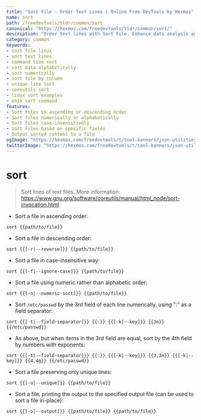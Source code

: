 ```yaml
---
title: "Sort File - Order Text Lines | Online Free DevTools by Hexmos"
name: sort
path: /freedevtools/tldr/common/sort
canonical: "https://hexmos.com/freedevtools/tldr/common/sort/"
description: "Order text lines with Sort File. Enhance data analysis and organization by sorting file content alphabetically or numerically. Free online tool, no registration required."
category: common
keywords:
- sort file linux
- sort text lines
- command line sort
- sort data alphabetically
- sort numerically
- sort file by column
- unique line sort
- coreutils sort
- linux sort examples
- unix sort command
features:
- Sort files in ascending or descending order
- Sort files numerically or alphabetically
- Sort files case-insensitively
- Sort files based on specific fields
- Output sorted content to a file
ogImage: "https://hexmos.com/freedevtools/t/tool-banners/json-utilities-banner.png"
twitterImage: "https://hexmos.com/freedevtools/t/tool-banners/json-utilities-banner.png"
---
```


# sort

> Sort lines of text files.
> More information: <https://www.gnu.org/software/coreutils/manual/html_node/sort-invocation.html>.

- Sort a file in ascending order:

`sort {{path/to/file}}`

- Sort a file in descending order:

`sort {{[-r|--reverse]}} {{path/to/file}}`

- Sort a file in case-insensitive way:

`sort {{[-f|--ignore-case]}} {{path/to/file}}`

- Sort a file using numeric rather than alphabetic order:

`sort {{[-n|--numeric-sort]}} {{path/to/file}}`

- Sort `/etc/passwd` by the 3rd field of each line numerically, using ":" as a field separator:

`sort {{[-t|--field-separator]}} {{:}} {{[-k|--key]}} {{3n}} {{/etc/passwd}}`

- As above, but when items in the 3rd field are equal, sort by the 4th field by numbers with exponents:

`sort {{[-t|--field-separator]}} {{:}} {{[-k|--key]}} {{3,3n}} {{[-k|--key]}} {{4,4g}} {{/etc/passwd}}`

- Sort a file preserving only unique lines:

`sort {{[-u|--unique]}} {{path/to/file}}`

- Sort a file, printing the output to the specified output file (can be used to sort a file in-place):

`sort {{[-o|--output]}} {{path/to/file}} {{path/to/file}}`
